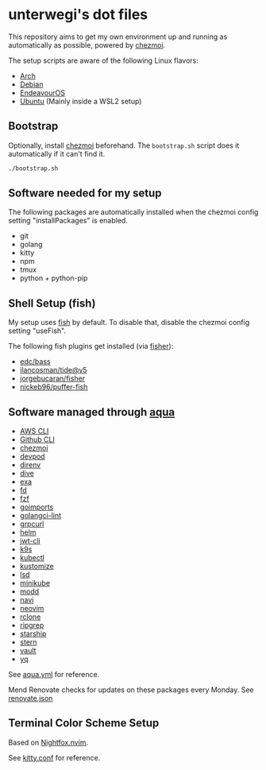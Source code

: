 # unterwegi's dot files

This repository aims to get my own environment up and running as automatically as possible, powered by [chezmoi](https://www.chezmoi.io/).

The setup scripts are aware of the following Linux flavors:

- [Arch](https://archlinux.org/)
- [Debian](https://www.debian.org/)
- [EndeavourOS](https://endeavouros.com/)
- [Ubuntu](https://ubuntu.com/) (Mainly inside a WSL2 setup)

## Bootstrap

Optionally, install [chezmoi](https://www.chezmoi.io/install/) beforehand. The `bootstrap.sh` script does it automatically if it can't find it.

```bash
./bootstrap.sh
```

## Software needed for my setup

The following packages are automatically installed when the chezmoi config setting "installPackages" is enabled.

- git
- golang
- kitty
- npm
- tmux
- python + python-pip

## Shell Setup (fish)

My setup uses [fish](https://fishshell.com/) by default. To disable that, disable the chezmoi config setting "useFish".

The following fish plugins get installed (via [fisher](https://github.com/jorgebucaran/fisher)):

- [edc/bass](https://github.com/edc/bass)
- [ilancosman/tide@v5](https://github.com/IlanCosman/tide)
- [jorgebucaran/fisher](https://github.com/jorgebucaran/fisher)
- [nickeb96/puffer-fish](https://github.com/nickeb96/puffer-fish)

## Software managed through [aqua](https://github.com/aquaproj/aqua)

- [AWS CLI](https://github.com/aws/aws-cli/tree/v2)
- [Github CLI](https://github.com/cli/cli)
- [chezmoi](https://github.com/twpayne/chezmoi)
- [devpod](https://github.com/loft-sh/devpod)
- [direnv](https://github.com/direnv/direnv)
- [dive](https://github.com/wagoodman/dive)
- [exa](https://github.com/ogham/exa)
- [fd](https://github.com/sharkdp/fd)
- [fzf](https://github.com/junegunn/fzf)
- [goimports](https://pkg.go.dev/golang.org/x/tools/cmd/goimports)
- [golangci-lint](https://github.com/golangci/golangci-lint)
- [grpcurl](https://github.com/fullstorydev/grpcurl)
- [helm](https://github.com/helm/helm)
- [jwt-cli](https://github.com/mike-engel/jwt-cli)
- [k9s](https://github.com/derailed/k9s)
- [kubectl](https://github.com/kubernetes/kubectl)
- [kustomize](https://github.com/kubernetes-sigs/kustomize)
- [lsd](https://github.com/lsd-rs/lsd)
- [minikube](https://github.com/kubernetes/minikube)
- [modd](https://github.com/cortesi/modd)
- [navi](https://github.com/denisidoro/navi)
- [neovim](https://github.com/neovim/neovim)
- [rclone](https://github.com/rclone/rclone)
- [ripgrep](https://github.com/BurntSushi/ripgrep)
- [starship](https://github.com/starship/starship)
- [stern](https://github.com/stern/stern)
- [vault](https://github.com/hashicorp/vault)
- [yq](https://github.com/mikefarah/yq)

See [aqua.yml](private_dot_config/aqua.yaml) for reference.

Mend Renovate checks for updates on these packages every Monday. See [renovate.json](renovate.json)

## Terminal Color Scheme Setup

Based on [Nightfox.nvim](https://github.com/EdenEast/nightfox.nvim).

See [kitty.conf](private_dot_config/kitty/kitty.conf) for reference.
